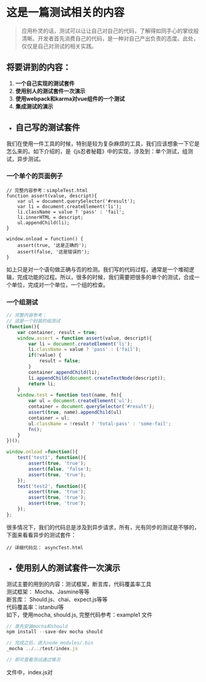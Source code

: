 # 这是一篇测试相关的内容  
> 应用朴灵的话，测试可以让让自己对自己的代码，了解得如同手心的掌纹般清晰。开发者首先消费自己的代码，是一种对自己产出负责的态度。此处，仅仅是自己对测试的相关实践。 

## 将要讲到的内容：  
1. **一个自己实现的测试套件**
2. **使用别人的测试套件一次演示**
3. **使用webpack和karma对vue组件的一个测试**
4. **集成测试的演示**

+ ## 自己写的测试套件  
我们在使用一件工具的时候，特别是较为复杂麻烦的工具，我们应该想象一下它是怎么来的。如下介绍的，是《js忍者秘籍》中的实现，涉及到：单个测试，组测试，异步测试。  

### 一个单个的页面例子
``` 
// 完整内容参考：simpleTest.html
function assert(value, descript){
    var ul = document.querySelector('#result');
    var li = document.createElement('li');
    li.className = value ? 'pass' : 'fail';
    li.innerHTML = descript;
    ul.appendChild(li);
}

window.onload = function() {
    assert(true, '这是正确的');
    assert(false, '这是错误的');
}
```  

如上只是对一个语句做正确与否的检测。我们写的代码过程，通常是一个堆砌逻辑，完成功能的过程。所以，很多的时候，我们需要把很多的单个的测试，合成一个单位，完成对一个单位，一个组的检查。  

### 一个组测试  
```js
// 完整内容参考：
// 这是一个封装的组测试
(function(){
    var container, result = true;
    window.assert = function assert(value, descript){
        var li = document.createElement('li');
        li.className = value ? 'pass' : ('fail');
        if(!value) {
            result = false;
        }
        container.appendChild(li);
        li.appendChild(document.createTextNode(descript));
        return li;
    }
    window.test = function test(name, fn){
        var ul = document.createElement('ul');
        container = document.querySelector('#result');
        assert(true, name).appendChild(ul)
        container = ul;
        ul.className = !result ? 'total-pass' : 'some-fail';
        fn();
    }
})();

window.onload =function(){
    test('test1', function(){
        assert(true, 'true');
        assert(false, 'false');
        assert(true, 'true');
    });
    test('test2', function(){
        assert(true, 'true');
        assert(true, 'true');
        assert(true, 'true');
    });
};
```
很多情况下，我们的代码总是涉及到异步请求，所有，光有同步的测试是不够的，下面来看看异步的测试套件：  
```
// 详细代码见： asyncTest.html
```
+ ## 使用别人的测试套件一次演示  
测试主要的用到的内容：测试框架，断言库，代码覆盖率工具  
测试框架： Mocha、Jasmine等等  
断言库： Should.js、chai、expect.js等等  
代码覆盖率：istanbul等  
如下，使用mocha, should.js, 完整代码参考：example1 文件
```js
// 首先安装mocha和should
npm install --save-dev mocha should

// 完成之后，进入node_modules/.bin 
_mocha ../../test/index.js

// 即可查看测试通过情况
```
文件中，index.js对